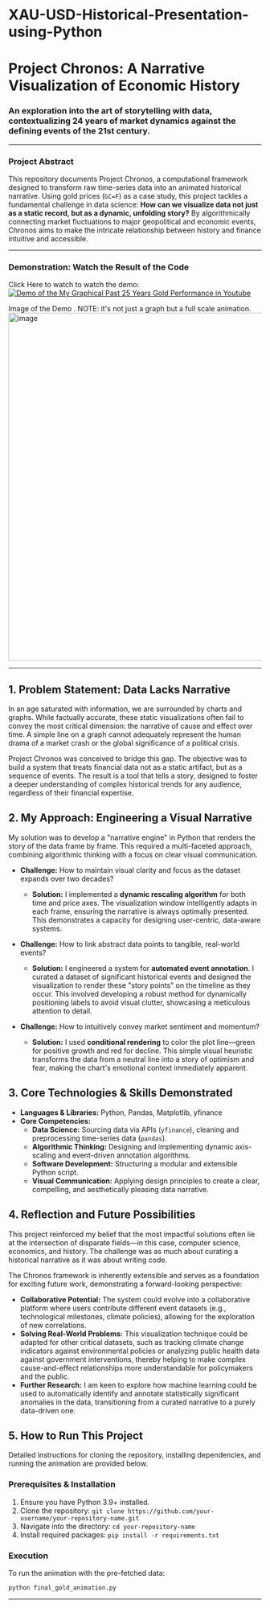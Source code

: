 # XAU-USD-Historical-Presentation-using-Python
# Project Chronos: A Narrative Visualization of Economic History

### An exploration into the art of storytelling with data, contextualizing 24 years of market dynamics against the defining events of the 21st century.

---

### **Project Abstract**

This repository documents Project Chronos, a computational framework designed to transform raw time-series data into an animated historical narrative. Using gold prices (`GC=F`) as a case study, this project tackles a fundamental challenge in data science: **How can we visualize data not just as a static record, but as a dynamic, unfolding story?** By algorithmically connecting market fluctuations to major geopolitical and economic events, Chronos aims to make the intricate relationship between history and finance intuitive and accessible.

---

### **Demonstration: Watch the Result of the Code**

Click Here to watch to watch the demo:
[![Demo of the My Graphical Past 25 Years Gold Performance in Youtube]()](https://www.youtube.com/watch?v=PKw80sqkzRQ)


Image of the Demo .
NOTE: it's not just a graph but a full scale animation.
<img width="1299" height="692" alt="image" src="https://github.com/user-attachments/assets/a21a554b-e3cf-4efb-8478-a3e43d8eeefa" />

---

## 1. Problem Statement: Data Lacks Narrative

In an age saturated with information, we are surrounded by charts and graphs. While factually accurate, these static visualizations often fail to convey the most critical dimension: the narrative of cause and effect over time. A simple line on a graph cannot adequately represent the human drama of a market crash or the global significance of a political crisis.

Project Chronos was conceived to bridge this gap. The objective was to build a system that treats financial data not as a static artifact, but as a sequence of events. The result is a tool that tells a story, designed to foster a deeper understanding of complex historical trends for any audience, regardless of their financial expertise.

## 2. My Approach: Engineering a Visual Narrative

My solution was to develop a "narrative engine" in Python that renders the story of the data frame by frame. This required a multi-faceted approach, combining algorithmic thinking with a focus on clear visual communication.

*   **Challenge:** How to maintain visual clarity and focus as the dataset expands over two decades?
    *   **Solution:** I implemented a **dynamic rescaling algorithm** for both time and price axes. The visualization window intelligently adapts in each frame, ensuring the narrative is always optimally presented. This demonstrates a capacity for designing user-centric, data-aware systems.

*   **Challenge:** How to link abstract data points to tangible, real-world events?
    *   **Solution:** I engineered a system for **automated event annotation**. I curated a dataset of significant historical events and designed the visualization to render these "story points" on the timeline as they occur. This involved developing a robust method for dynamically positioning labels to avoid visual clutter, showcasing a meticulous attention to detail.

*   **Challenge:** How to intuitively convey market sentiment and momentum?
    *   **Solution:** I used **conditional rendering** to color the plot line—green for positive growth and red for decline. This simple visual heuristic transforms the data from a neutral line into a story of optimism and fear, making the chart's emotional context immediately apparent.

## 3. Core Technologies & Skills Demonstrated

-   **Languages & Libraries:** Python, Pandas, Matplotlib, yfinance
-   **Core Competencies:**
    -   **Data Science:** Sourcing data via APIs (`yfinance`), cleaning and preprocessing time-series data (`pandas`).
    -   **Algorithmic Thinking:** Designing and implementing dynamic axis-scaling and event-driven annotation algorithms.
    -   **Software Development:** Structuring a modular and extensible Python script.
    -   **Visual Communication:** Applying design principles to create a clear, compelling, and aesthetically pleasing data narrative.

## 4. Reflection and Future Possibilities

This project reinforced my belief that the most impactful solutions often lie at the intersection of disparate fields—in this case, computer science, economics, and history. The challenge was as much about curating a historical narrative as it was about writing code.

The Chronos framework is inherently extensible and serves as a foundation for exciting future work, demonstrating a forward-looking perspective:

*   **Collaborative Potential:** The system could evolve into a collaborative platform where users contribute different event datasets (e.g., technological milestones, climate policies), allowing for the exploration of new correlations.
*   **Solving Real-World Problems:** This visualization technique could be adapted for other critical datasets, such as tracking climate change indicators against environmental policies or analyzing public health data against government interventions, thereby helping to make complex cause-and-effect relationships more understandable for policymakers and the public.
*   **Further Research:** I am keen to explore how machine learning could be used to automatically identify and annotate statistically significant anomalies in the data, transitioning from a curated narrative to a purely data-driven one.

## 5. How to Run This Project

Detailed instructions for cloning the repository, installing dependencies, and running the animation are provided below.

### Prerequisites & Installation
1.  Ensure you have Python 3.9+ installed.
2.  Clone the repository: `git clone https://github.com/your-username/your-repository-name.git`
3.  Navigate into the directory: `cd your-repository-name`
4.  Install required packages: `pip install -r requirements.txt`

### Execution
To run the animation with the pre-fetched data:
```sh
python final_gold_animation.py
```

---

